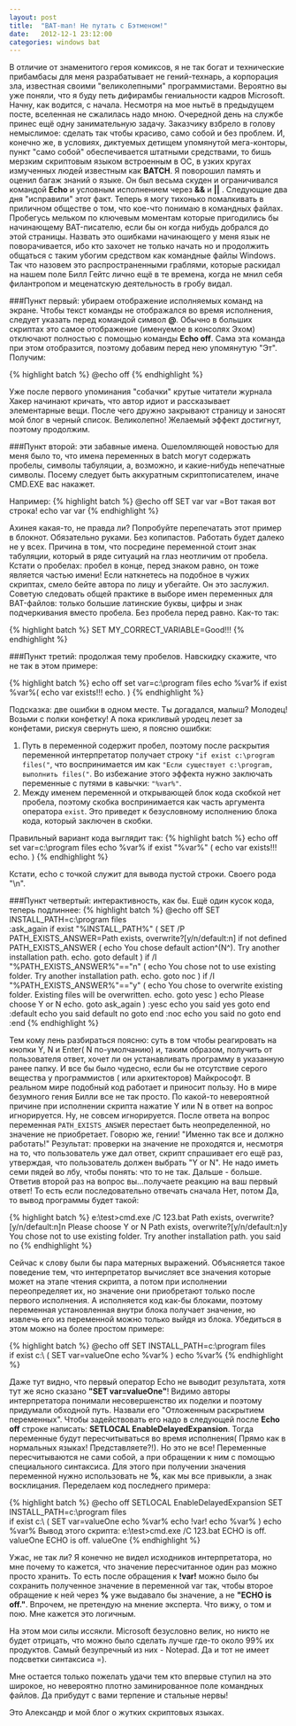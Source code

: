 ```yaml
---
layout: post
title:  "BAT-man! Не путать с Бэтменом!"
date:   2012-12-1 23:12:00
categories: windows bat
---
```


В отличие от знаменитого героя комиксов, я не так богат и технические прибамбасы для меня разрабатывает не гений-технарь, а корпорация зла, известная своими "великолепными" программистами. Вероятно вы уже поняли, что я буду петь дифирамбы гениальности кадров Microsoft. Начну, как водится, с начала.
Несмотря на мое нытьё в предыдущем посте, вселенная не сжалилась надо мною. Очередной день на службе принес ещё одну занимательную задачу.  Заказчику взбрело в голову немыслимое: сделать так чтобы красиво, само собой и без проблем. И, конечно же, в условиях, диктуемых детищем упомянутой мега-конторы, пункт "само собой" обеспечивается штатными средствами, то бишь мерзким скриптовым языком встроенным в ОС, в узких кругах измученных людей известным как **BATCH**. Я поворошил память и оценил багаж знаний о языке. Он был весьма скуден и ограничивался командой **Echo** и условным исполнением через **&&** и **||** . Следующие два дня "исправили" этот факт. Теперь я могу тихонько помалкивать в приличном обществе о том, что кое-что понимаю в командных файлах.
Пробегусь мельком по ключевым моментам которые пригодились бы начинающему BAT-писателю, если бы он когда нибудь добрался до этой страницы. Назвать это ошибками начинающего у меня язык не поворачивается, ибо кто захочет не только начать но и продолжить общаться с таким убогим средством как командные файлы Windows. Так что назовем это распространенными граблями, которые раскидал на нашем поле Билл Гейтс лично ещё в те времена, когда не мнил себя филантропом и меценатскую деятельность в гробу видал.

###Пункт первый: убираем отображение исполняемых команд на экране.
Чтобы текст команды не отображался во время исполнения, следует указать перед командой символ **@**. Обычно в больших скриптах это самое отображение (именуемое в консолях Эхом) отключают полностью с помощью команды **Echo off**. Сама эта команда при этом отобразится, поэтому добавим перед нею упомянутую "Эт". Получим:

{% highlight batch %}
@echo off
{% endhighlight %}

Уже после первого упоминания "собачки" крутые читатели журнала Хакер начинают кричать, что автор идиот и рассказывает элементарные вещи. После чего дружно закрывают страницу и заносят мой блог в черный список. Великолепно! Желаемый эффект достигнут, поэтому продолжим.

###Пункт второй: эти забавные имена.
Ошеломляющей новостью для меня было то, что имена переменных в batch могут содержать пробелы, символы табуляции, а, возможно, и какие-нибудь непечатные символы. Посему следует быть аккуратным скриптописателем, иначе CMD.EXE вас накажет.

Например:
{% highlight batch %}
@echo off
SET var var =Вот такая вот строка!
echo var var 
{% endhighlight %}

Ахинея какая-то, не правда ли? Попробуйте перепечатать этот пример в блокнот. Обязательно руками. Без копипастов. Работать будет далеко не у всех. Причина в том, что посредине переменной стоит знак табуляции, который в ряде ситуаций на глаз неотличим от пробела. Кстати о пробелах: пробел в конце, перед знаком равно, он тоже является частью имени! Если наткнетесь на подобное в чужих скриптах, смело бейте автора по лицу и убегайте. Он это заслужил. Советую следовать общей практике в выборе имен переменных для BAT-файлов: только большие латинские буквы, цифры и знак подчеркивания вместо пробела. Без пробела перед равно. Как-то так:

{% highlight batch %}
SET MY_CORRECT_VARIABLE=Good!!!
{% endhighlight %}

###Пункт третий: продолжая тему пробелов.
Навскидку скажите, что не так в этом примере:

{% highlight batch %}
echo off
set var=c:\program files
echo %var%
if exist %var%(
echo var exists!!!
echo.
)
{% endhighlight %}

Подсказка: две ошибки в одном месте.
Ты догадался, малыш? Молодец! Возьми с полки конфетку! А пока крикливый уродец лезет за конфетами, рискуя свернуть шею, я поясню ошибки:

1. Путь в переменной содержит пробел, поэтому после раскрытия переменной интерпретатор получает строку `"if exist c:\program files("`, что воспринимается им как `"Если существует c:\program, выполнить files("`. Во избежание этого эффекта нужно заключать переменные с путями в кавычки: `"%var%"`.
2. Между именем переменной и открывающей блок кода скобкой нет пробела, поэтому скобка воспринимается как часть аргумента оператора `exist`. Это приведет к безусловному исполнению блока кода, который заключен в скобки.

Правильный вариант кода выглядит так:
{% highlight batch %}
echo off
set var=c:\program files
echo %var%
if exist "%var%" (
echo var exists!!!
echo.
)
{% endhighlight %}

 
Кстати, echo с точкой служит для вывода пустой строки. Своего рода "\n".

###Пункт четвертый: интерактивность, как бы.
Ещё один кусок кода, теперь подлиннее:
{% highlight batch %}
@echo off
SET INSTALL_PATH=c:\program files\
:ask_again
if exist "%INSTALL_PATH%" (
SET /P PATH_EXISTS_ANSWER=Path exists, overwrite?[y/n/default:n]
if not defined PATH_EXISTS_ANSWER (
echo You chose default action^(N^). Try another installation path.
echo.
goto default
)
if /I "%PATH_EXISTS_ANSWER%"=="n" (
echo You chose not to use existing folder. Try another installation path.
echo.
goto noc
)
if /I "%PATH_EXISTS_ANSWER%"=="y" (
echo You chose to overwrite existing folder. Existing files will be overwritten.
echo.
goto yesc
)
echo Please choose Y or N
echo.
goto ask_again
)
:yesc
echo you said yes
goto end
:default
echo you said default no
goto end
:noc
echo you said no
goto end
:end
{% endhighlight %}

Тем кому лень разбираться поясню: суть в том чтобы реагировать на кнопки Y, N и Enter( N по-умолчанию) и, таким образом, получить от пользователя ответ, хочет ли он устанавливать программу в указанную ранее папку. И все бы было чудесно, если бы не отсутствие серого вещества у программистов ( или архитекторов) Майкрософт. В реальном мире подобный код работает и приносит пользу. Но в мире безумного гения Билли все не так просто. По какой-то невероятной причине при исполнении скрипта нажатие Y или N в ответ на вопрос игнорируется. Ну, не совсем игнорируется. После ответа на вопрос переменная `PATH_EXISTS_ANSWER` перестает быть неопределенной, но значение не приобретает. Говорю же, гении! "Именно так все и должно работать!" Результат: проверки на значение не проходятся и, несмотря на то, что пользователь уже дал ответ, скрипт спрашивает его ещё раз, утверждая, что пользователь должен выбрать "Y or N". Не надо иметь семи пядей во лбу, чтобы понять: что то не так. Дальше - больше. Ответив второй раз на вопрос вы...получаете реакцию на ваш первый ответ! То есть если последовательно отвечать сначала Нет, потом Да, то вывод программы будет такой:

{% highlight batch %}
e:\test>cmd.exe /C 123.bat
Path exists, overwrite?[y/n/default:n]n
Please choose Y or N
Path exists, overwrite?[y/n/default:n]y
You chose not to use existing folder. Try another installation path.
you said no
{% endhighlight %}

Сейчас к слову были бы пара матерных выражений. Объясняется такое поведение тем, что интерпретатор вычисляет все значения которые может на этапе чтения скрипта, а потом при исполнении переопределяет их, но значение они приобретают только после первого исполнения. А исполняется код как-бы блоками, поэтому переменная установленная внутри блока получает значение, но извлечь его из переменной можно только выйдя из блока. Убедиться в этом можно на более простом примере:

{% highlight batch %}
@echo off
SET INSTALL_PATH=c:\program files\
if exist c:\ (
SET var=valueOne
echo %var%
)
echo %var%
{% endhighlight %}

Даже тут видно, что первый оператор Echo не выводит результата, хотя тут же ясно сказано **"SET var=valueOne"**! Видимо авторы интерпретатора понимали несовершенство их поделки и поэтому придумали обходной путь. Назвали его "Отложенным раскрытием переменных". Чтобы задействовать его надо в следующей после **Echo off** строке написать: **SETLOCAL EnableDelayedExpansion**. Тогда переменные будут пересчитываться во время исполнения( Прямо как в нормальных языках! Представляете?!). Но это не все! Переменные пересчитываются не сами собой, а при обращении к ним с помощью специального синтаксиса. Для этого при получении значения переменной нужно использовать не **%**, как мы все привыкли, а знак восклицания. Переделаем код последнего примера:

{% highlight batch %}
@echo off
SETLOCAL EnableDelayedExpansion
SET INSTALL_PATH=c:\program files\
if exist c:\ (
SET var=valueOne
echo %var%
echo !var!
echo %var%
)
echo %var%
Вывод этого скрипта:
e:\test>cmd.exe /C 123.bat
ECHO is off.
valueOne
ECHO is off.
valueOne
{% endhighlight %}

Ужас, не так ли? Я конечно не видел исходников интерпретатора, но мне почему то кажется, что значение пересчитанное один раз можно просто хранить. То есть после обращения к **!var!** можно было бы сохранить полученное значение в переменной var так, чтобы второе обращение к ней через **%** уже выдавало бы значение, а не **"ECHO is off."**. Впрочем, не претендую на мнение эксперта. Что вижу, о том и пою. Мне кажется это логичным.

На этом мои силы иссякли. Microsoft безусловно велик, но никто не будет отрицать, что можно было сделать лучше где-то около 99% их продуктов. Самый безупречный из них - Notepad. Да и тот не имеет подсветки синтаксиса =).

Мне остается только пожелать удачи тем кто впервые ступил на это широкое, но невероятно плотно заминированное поле командных файлов. Да прибудут с вами терпение и стальные нервы!

Это Александр и мой блог о жутких скриптовых языках.